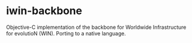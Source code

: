 iwin-backbone
=============

Objective-C implementation of the backbone for Worldwide Infrastructure for evolutioN (WIN). Porting to a native language. 
